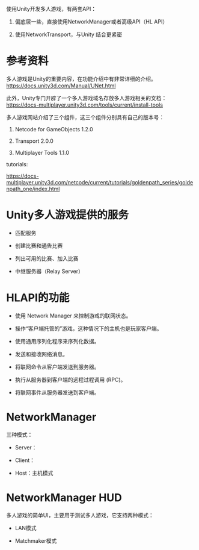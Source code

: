 使用Unity开发多人游戏，有两套API：

1. 偏底层一些，直接使用NetworkManager或者高级API（HL API）

2. 使用NetworkTransport，与Unity 结合更紧密

# 参考资料

多人游戏是Unity的重要内容，在功能介绍中有非常详细的介绍。https://docs.unity3d.com/Manual/UNet.html

此外，Unity专门开辟了一个多人游戏域名存放多人游戏相关的文档：https://docs-multiplayer.unity3d.com/tools/current/install-tools

多人游戏网站介绍了三个组件，这三个组件分别具有自己的版本号：

1. Netcode for GameObjects 1.2.0

2. Transport 2.0.0

3. Multiplayer Tools 1.1.0

tutorials:

https://docs-multiplayer.unity3d.com/netcode/current/tutorials/goldenpath_series/goldenpath_one/index.html

# Unity多人游戏提供的服务

- 匹配服务

- 创建比赛和通告比赛

- 列出可用的比赛、加入比赛

- 中继服务器（Relay Server）

# HLAPI的功能

- 使用 Network Manager 来控制游戏的联网状态。

- 操作“客户端托管的”游戏，这种情况下的主机也是玩家客户端。

- 使用通用序列化程序来序列化数据。

- 发送和接收网络消息。

- 将联网命令从客户端发送到服务器。

- 执行从服务器到客户端的远程过程调用 (RPC)。

- 将联网事件从服务器发送到客户端。

# NetworkManager

三种模式：

- Server：

- Client：

- Host：主机模式

# NetworkManager HUD

多人游戏的简单UI，主要用于测试多人游戏，它支持两种模式：

- LAN模式

- Matchmaker模式
